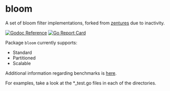 bloom
=====
A set of bloom filter implementations, forked from [zentures](https://github.com/zentures/bloom) due to inactivity.

[![Godoc Reference](https://img.shields.io/badge/godoc-reference-blue.svg?style=flat-square)](https://godoc.org/github.com/blocknative/bloom)
[![Go Report Card](https://goreportcard.com/badge/github.com/SentimensRG/ctx?style=flat-square)](https://goreportcard.com/report/github.com/blocknative/bloom)

Package `bloom` currently supports:

* Standard
* Partitioned
* Scalable

Additional information regarding benchmarks is [here](http://zhen.org/blog/benchmarking-bloom-filters-and-hash-functions-in-go/).

For examples, take a look at the *_test.go files in each of the directories.